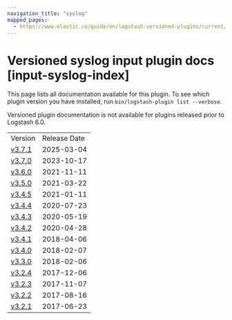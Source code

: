 ```yaml
---
navigation_title: "syslog"
mapped_pages:
  - https://www.elastic.co/guide/en/logstash-versioned-plugins/current/input-syslog-index.html
---
```


# Versioned syslog input plugin docs [input-syslog-index]

This page lists all documentation available for this plugin. To see which plugin version you have installed, run `bin/logstash-plugin list --verbose`.

Versioned plugin documentation is not available for plugins released prior to Logstash 6.0.

| | |
| :- | :- |
| Version | Release Date |
| [v3.7.1](v3-7-1-plugins-inputs-syslog.md) | 2025-03-04 |
| [v3.7.0](v3-7-0-plugins-inputs-syslog.md) | 2023-10-17 |
| [v3.6.0](v3-6-0-plugins-inputs-syslog.md) | 2021-11-11 |
| [v3.5.0](v3-5-0-plugins-inputs-syslog.md) | 2021-03-22 |
| [v3.4.5](v3-4-5-plugins-inputs-syslog.md) | 2021-01-11 |
| [v3.4.4](v3-4-4-plugins-inputs-syslog.md) | 2020-07-23 |
| [v3.4.3](v3-4-3-plugins-inputs-syslog.md) | 2020-05-19 |
| [v3.4.2](v3-4-2-plugins-inputs-syslog.md) | 2020-04-28 |
| [v3.4.1](v3-4-1-plugins-inputs-syslog.md) | 2018-04-06 |
| [v3.4.0](v3-4-0-plugins-inputs-syslog.md) | 2018-02-07 |
| [v3.3.0](v3-3-0-plugins-inputs-syslog.md) | 2018-02-06 |
| [v3.2.4](v3-2-4-plugins-inputs-syslog.md) | 2017-12-06 |
| [v3.2.3](v3-2-3-plugins-inputs-syslog.md) | 2017-11-07 |
| [v3.2.2](v3-2-2-plugins-inputs-syslog.md) | 2017-08-16 |
| [v3.2.1](v3-2-1-plugins-inputs-syslog.md) | 2017-06-23 |
